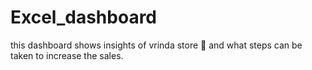 # Excel_dashboard
this dashboard shows insights of vrinda store 🏬 and what steps can be taken to increase the sales.
